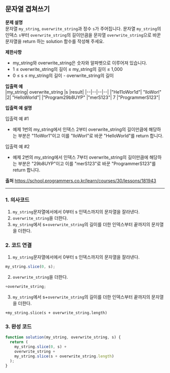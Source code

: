 ## 문자열 겹쳐쓰기

**문제 설명**  
문자열 `my_string`, `overwrite_string`과 정수 `s`가 주어집니다. 문자열 `my_string`의 인덱스 `s`부터 `overwrite_string`의 길이만큼을 문자열 `overwrite_string`으로 바꾼 문자열을 return 하는 solution 함수를 작성해 주세요.

**제한사항**

- my_string와 overwrite_string은 숫자와 알파벳으로 이루어져 있습니다.
- 1 ≤ overwrite_string의 길이 ≤ my_string의 길이 ≤ 1,000
- 0 ≤ s ≤ my_string의 길이 - overwrite_string의 길이

**입출력 예**  
|my_string| overwrite_string |s |result|
|--|--|--|--|
|"He11oWor1d"| "lloWorl" |2| "HelloWorld"|
|"Program29b8UYP" |"merS123"| 7 |"ProgrammerS123"|

**입출력 예 설명**

입출력 예 #1

- 예제 1번의 my_string에서 인덱스 2부터 overwrite_string의 길이만큼에 해당하는 부분은 "11oWor1"이고 이를 "lloWorl"로 바꾼 "HelloWorld"를 return 합니다.

입출력 예 #2

- 예제 2번의 my_string에서 인덱스 7부터 overwrite_string의 길이만큼에 해당하는 부분은 "29b8UYP"이고 이를 "merS123"로 바꾼 "ProgrammerS123"를 return 합니다.

**출처**
https://school.programmers.co.kr/learn/courses/30/lessons/181943

---

### 1. 의사코드

1. `my_string`문자열에서에서 0부터 s 인덱스까지의 문자열을 잘라낸다.
2. `overwrite_string`을 더한다.
3. `my_string`에서 s+`overwrite_string`의 길이를 더한 인덱스부터 끝까지의 문자열을 더한다.

### 2. 코드 연결

1. `my_string`문자열에서에서 0부터 s 인덱스까지의 문자열을 잘라낸다.

```javascript
my_string.slice(0, s);
```

2. `overwrite_string`을 더한다.

```javascript
+overwrite_string;
```

3. `my_string`에서 s+`overwrite_string`의 길이를 더한 인덱스부터 끝까지의 문자열을 더한다.

```javacript
+my_string.slice(s + overwrite_string.length)
```

### 3. 완성 코드

```javascript
function solution(my_string, overwrite_string, s) {
  return (
    my_string.slice(0, s) +
    overwrite_string +
    my_string.slice(s + overwrite_string.length)
  );
}
```
